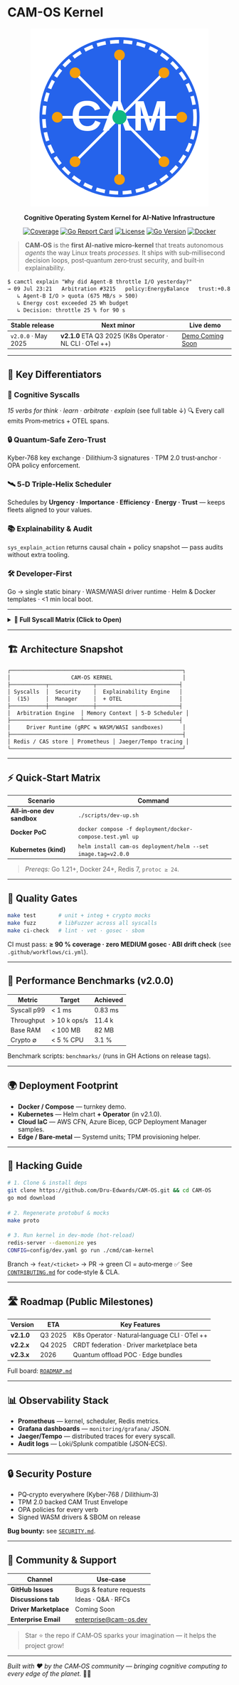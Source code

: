 # CAM-OS Kernel

<div align="center">

![CAM-OS Logo](docs/assets/logo.svg)

**Cognitive Operating System Kernel for AI-Native Infrastructure**

[![Coverage](https://img.shields.io/badge/coverage-90%25-brightgreen)](https://github.com/Dru-Edwards/CAM-OS/actions/workflows/ci.yml)
[![Go Report Card](https://goreportcard.com/badge/github.com/Dru-Edwards/CAM-OS)](https://goreportcard.com/report/github.com/Dru-Edwards/CAM-OS)
[![License](https://img.shields.io/badge/license-Apache%202.0-blue.svg)](LICENSE)
[![Go Version](https://img.shields.io/badge/go-1.21+-blue.svg)](https://golang.org/dl/)
[![Docker](https://img.shields.io/badge/docker-supported-blue.svg)](https://hub.docker.com/r/cam-os/kernel)

</div>


> **CAM‑OS** is the **first AI‑native micro‑kernel** that treats autonomous *agents* the way Linux treats *processes.* It ships with sub‑millisecond decision loops, post‑quantum zero‑trust security, and built‑in explainability.

```
$ camctl explain "Why did Agent‑B throttle I/O yesterday?"
→ 09 Jul 23:21   Arbitration #3215   policy:EnergyBalance   trust:+0.8
   ↳ Agent‑B I/O > quota (675 MB/s > 500)
   ↳ Energy cost exceeded 25 Wh budget
   ↳ Decision: throttle 25 % for 90 s
```

| Stable release      | Next minor                                                | Live demo                                          |
| ------------------- | --------------------------------------------------------- | -------------------------------------------------- |
| `v2.0.0` · May 2025 | **v2.1.0** ETA Q3 2025 (K8s Operator · NL CLI · OTel ++) | [Demo Coming Soon](https://github.com/Dru-Edwards/CAM-OS/discussions) |

---

## 🚀 Key Differentiators

### 🧠 Cognitive Syscalls

*15 verbs for think · learn · arbitrate · explain* (see full table ↓)
🔍 Every call emits Prom‑metrics + OTEL spans.

### 🔒 Quantum‑Safe Zero‑Trust

Kyber‑768 key exchange · Dilithium‑3 signatures · TPM 2.0 trust‑anchor · OPA policy enforcement.

### 🛰 5‑D Triple‑Helix Scheduler

Schedules by **Urgency · Importance · Efficiency · Energy · Trust** — keeps fleets aligned to your values.

### 📚 Explainability & Audit

`sys_explain_action` returns causal chain + policy snapshot — pass audits without extra tooling.

### 🛠 Developer‑First

Go → single static binary · WASM/WASI driver runtime · Helm & Docker templates · <1 min local boot.

---

<details>
<summary><strong>🧠 Full Syscall Matrix (Click to Open)</strong></summary>

| Category          | Verb                                                           | Purpose                       |
| ----------------- | -------------------------------------------------------------- | ----------------------------- |
| **Core**          | `think` · `decide` · `learn` · `remember` · `forget`           | Embedded cognition primitives |
| **Agent Ops**     | `communicate` · `collaborate` · `arbitrate` · `register_agent` | Multi‑agent coordination      |
| **Task Ops**      | `commit_task` · `rollback_task` · `query_policy`               | Transactional task mgmt       |
| **Observability** | `observe` · `explain_action`                                   | Trace + human rationale       |
| **Tuning**        | `tune_system`                                                  | Live‑patch scheduler weights  |

> 💾 Protobuf spec: [`proto/syscall.proto`](proto/syscall.proto)

</details>

---

## 🏗 Architecture Snapshot

```
┌──────────────────────────────────────────────────────┐
│                   CAM‑OS KERNEL                      │
├───────────┬──────────────┬──────────────────────────┤
│ Syscalls  │  Security    │  Explainability Engine   │
│  (15)     │  Manager     │  + OTEL                  │
├───────────┼──────────────┼──────────────────────────┤
│  Arbitration Engine  │ Memory Context │ 5‑D Scheduler │
├──────────────────────┴──────────────────────────────┤
│     Driver Runtime (gRPC ⇆ WASM/WASI sandboxes)      │
├──────────────────────────────────────────────────────┤
│ Redis / CAS store │ Prometheus │ Jaeger/Tempo tracing │
└──────────────────────────────────────────────────────┘
```

---

## ⚡️ Quick‑Start Matrix

| Scenario                   | Command                                                      |
| -------------------------- | ------------------------------------------------------------ |
| **All‑in‑one dev sandbox** | `./scripts/dev‑up.sh`                                        |
| **Docker PoC**             | `docker compose -f deployment/docker-compose.test.yml up`    |
| **Kubernetes (kind)**      | `helm install cam-os deployment/helm --set image.tag=v2.0.0` |

> *Prereqs:* Go 1.21+, Docker 24+, Redis 7, `protoc ≥ 24`.

---

## 🧪 Quality Gates

```bash
make test       # unit + integ + crypto mocks
make fuzz       # libFuzzer across all syscalls
make ci‑check   # lint · vet · gosec · sbom
```

CI must pass: **≥ 90 % coverage · zero MEDIUM gosec · ABI drift check**  (see `.github/workflows/ci.yml`).

---

## 🎯 Performance Benchmarks (v2.0.0)

| Metric      | Target       | Achieved |
| ----------- | ------------ | -------- |
| Syscall p99 | < 1 ms       | 0.83 ms  |
| Throughput  | > 10 k ops/s | 11.4 k   |
| Base RAM    | < 100 MB     | 82 MB    |
| Crypto ∅    | < 5 % CPU    | 3.1 %    |

Benchmark scripts: `benchmarks/` (runs in GH Actions on release tags).

---

## 🌍 Deployment Footprint

* **Docker / Compose** — turnkey demo.
* **Kubernetes** — Helm chart **+ Operator** (in v2.1.0).
* **Cloud IaC** — AWS CFN, Azure Bicep, GCP Deployment Manager samples.
* **Edge / Bare‑metal** — Systemd units; TPM provisioning helper.

---

## 🔧 Hacking Guide

```bash
# 1. Clone & install deps
git clone https://github.com/Dru-Edwards/CAM-OS.git && cd CAM-OS
go mod download

# 2. Regenerate protobuf & mocks
make proto

# 3. Run kernel in dev‑mode (hot‑reload)
redis-server --daemonize yes
CONFIG=config/dev.yaml go run ./cmd/cam-kernel
```

Branch → `feat/<ticket>` → PR → green CI = auto‑merge ✅
See [`CONTRIBUTING.md`](CONTRIBUTING.md) for code‑style & CLA.

---

## 🛣 Roadmap (Public Milestones)

| Version    | ETA      | Key Features                                  |
| ---------- | -------- | --------------------------------------------- |
| **v2.1.0** | Q3 2025  | K8s Operator · Natural‑language CLI · OTel ++ |
| **v2.2.x** | Q4 2025  | CRDT federation · Driver marketplace beta     |
| **v2.3.x** | 2026     | Quantum offload POC · Edge bundles            |

Full board: [`ROADMAP.md`](ROADMAP.md)

---

## 📊 Observability Stack

* **Prometheus** — kernel, scheduler, Redis metrics.
* **Grafana dashboards** — `monitoring/grafana/` JSON.
* **Jaeger/Tempo** — distributed traces for every syscall.
* **Audit logs** — Loki/Splunk compatible (JSON‑ECS).

---

## 🔒 Security Posture

* PQ‑crypto everywhere (Kyber‑768 / Dilithium‑3)
* TPM 2.0 backed CAM Trust Envelope
* OPA policies for every verb
* Signed WASM drivers & SBOM on release

**Bug bounty:** see [`SECURITY.md`](SECURITY.md).

---

## 🤝 Community & Support

| Channel                | Use‑case                                                   |
| ---------------------- | ---------------------------------------------------------- |
| **GitHub Issues**      | Bugs & feature requests                                    |
| **Discussions tab**    | Ideas · Q\&A · RFCs                                        |
| **Driver Marketplace** | Coming Soon                                                |
| **Enterprise Email**   | [enterprise@cam-os.dev](mailto:enterprise@cam-os.dev)      |

> Star ⭐ the repo if CAM‑OS sparks your imagination — it helps the project grow!

---

*Built with ❤️ by the CAM‑OS community — bringing cognitive computing to every edge of the planet.* 🧠✨
